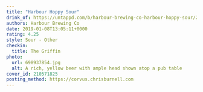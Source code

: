 ```yaml
---
title: "Harbour Hoppy Sour"
drink_of: https://untappd.com/b/harbour-brewing-co-harbour-hoppy-sour/2952160
authors: Harbour Brewing Co
date: 2019-01-08T13:05:11+0000
rating: 4.25
style: Sour - Other
checkin:
  title: The Griffin
photo:
  url: 698937854.jpg
  alt: A rich, yellow beer with ample head shown atop a pub table
cover_id: 210571825
posting_method: https://corvus.chrisburnell.com
---
```

